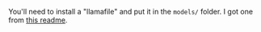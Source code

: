 You'll need to install a "llamafile" and put it in the `models/` folder. I got one from [this readme](https://github.com/Mozilla-Ocho/llamafile).
